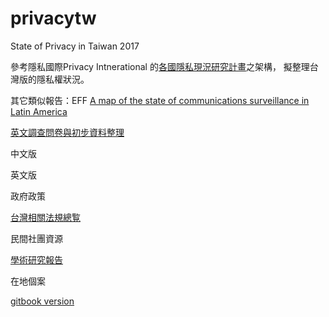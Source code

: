 # privacytw
State of Privacy in Taiwan 2017

參考隱私國際Privacy Intnerational 的[各國隱私現況研究計畫](https://privacyinternational.org/reports/state-of-privacy)之架構，
擬整理台灣版的隱私權狀況。

其它類似報告：EFF [A map of the state of communications surveillance in Latin America](https://necessaryandproportionate.org/americas-reports)

[英文調查問卷與初步資料整理](sopquestions.md)

中文版

英文版

政府政策

[台灣相關法規總覧](laws.md)

民間社團資源

[學術研究報告](academics.md)

在地個案

[gitbook version](https://www.gitbook.com/book/twngo/state-of-privacy-in-taiwan/details) 
